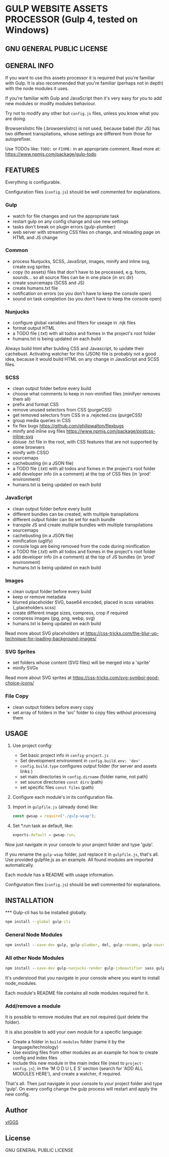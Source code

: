 # GULP WEBSITE ASSETS PROCESSOR (Gulp 4, tested on Windows)

## GNU GENERAL PUBLIC LICENSE

## GENERAL INFO

If you want to use this assets processor it is required that you're familiar with Gulp.
It is also recommended that you're familiar (perhaps not in depth) with the node modules it uses.

If you're familiar with Gulp and JavaScript then it's very easy for you to add new modules or modify modules behaviour.

Try not to modify any other but `config.js` files, unless you know what you are doing.

Browserslistrc file (.browserslistrc) is not used, because babel (for JS) has two different transpilations, whose settings are different from those for autoprefixer.

Use TODOs like: `TODO:` or `FIXME:` in an appropriate comment.
Read more at: <https://www.npmjs.com/package/gulp-todo>

## FEATURES

Everything is configurable.

Configuration files (`config.js`) should be well commented for explanations.

### Gulp

-  watch for file changes and run the appropriate task
-  restart gulp on any config change and use new settings
-  tasks don't break on plugin errors (gulp-plumber)
-  web server with streaming CSS files on change, and reloading page on HTML and JS change

### Common

-  process Nunjucks, SCSS, JavaSript, images, minify and inline svg, create svg sprites
-  copy (to assets) files that don't have to be processed, e.g. fonts, sounds... so all source files can be in one place (in src dir)
-  create sourcemaps (SCSS and JS)
-  create humans.txt file
-  notification on errors (so you don't have to keep the console open)
-  sound on task completion (so you don't have to keep the console open)

### Nunjucks

-  configure global variables and filters for useage in .njk files
-  format output HTML
-  a TODO file (.txt) with all todos and fixmes in the project's root folder
-  humans.txt is being updated on each build

Always build html after bulding CSS and Javascript, to update their cachebust. Activating watcher for this (JSON) file is probably not a good idea, because it would build HTML on any change in JavaScript and SCSS files.

### SCSS

-  clean output folder before every build
-  choose what comments to keep in non-minified files (minifyer removes them all)
-  prefix and format CSS
-  remove unused selectors from CSS (purgeCSS)
-  get removed selectors from CSS in a .rejected.css (purgeCSS)
-  group media queries in CSS
-  fix flex bugs <https://github.com/philipwalton/flexbugs>
-  minify and inline svg files <https://www.npmjs.com/package/postcss-inline-svg>
-  doiuse .txt file in the root, with CSS features that are not supported by some browsers
-  minify with CSSO
-  sourcemaps
-  cachebusting (in a JSON file)
-  a TODO file (.txt) with all todos and fixmes in the project's root folder
-  add developer info (in a comment) at the top of CSS files (in 'prod' environment)
-  humans.txt is being updated on each build

### JavaScript

-  clean output folder before every build
-  different bundles can be created, with multiple transpilations
-  different output folder can be set for each bundle
-  transpile JS and create multiple bundles with multiple transpilations
-  sourcemaps
-  cachebusting (in a JSON file)
-  minification (uglify)
-  console logs are being removed from the code during minification
-  a TODO file (.txt) with all todos and fixmes in the project's root folder
-  add developer info (in a comment) at the top of JS bundles (in 'prod' environment)
-  humans.txt is being updated on each build

### Images

-  clean output folder before every build
-  keep or remove metadata
-  blurred placeholder SVG, base64 encoded, placed in scss variables (\_placeholders.scss)
-  create different image sizes, compress, crop if required
-  compress images (jpg, png, webp, svg)
-  humans.txt is being updated on each build

Read more about SVG placeholders at <https://css-tricks.com/the-blur-up-technique-for-loading-background-images/>

### SVG Sprites

-  set folders whose content (SVG files) will be merged into a 'sprite'
-  minify SVGs

Read more about SVG sprites at <https://css-tricks.com/svg-symbol-good-choice-icons/>

### File Copy

-  clean output folders before every copy
-  set array of folders in the 'src' folder to copy files without processing them

## USAGE

1. Use project config:

   -  Set basic project info in `config-project.js`
   -  Set development environment in `config.build.env: 'dev'`
   -  `config.build.type` configures output folder (for server and assets links )
   -  set main directories in `config.dirname` (folder name, not path)
   -  set source directories `const dirs` (path)
   -  set specific files `const files` (path)

2. Configure each module's in its configuration file.

3. Import in `gulpfile.js` (already done) like:

   ```javascript
   const gwsap = require("./gulp-wsap");
   ```

4. Set \*.run task as default, like:

   ```javascript
   exports.default = gwsap.run;
   ```

Now just navigate in your console to your project folder and type 'gulp'.

If you rename the `gulp-wsap` folder, just replace it in `gulpfile.js`, that's all. Use provided gulpfile.js as an example.
All found modules are imported automatically.

Each module has a README with usage information.

Configuration files (`config.js`) should be well commented for explanations.

## INSTALLATION

\*\*\* Gulp-cli has to be installed globally.

```cmd
npm install --global gulp-cli
```

### General Node Modules

```cmd
npm install --save-dev gulp, gulp-plumber, del, gulp-rename, gulp-sourcemaps, gulp-concat, gulp-if, gulp-header, gulp-todo, merge2, browser-sync, gulp-notify
```

### All other Node Modules

```cmd
npm install --save-dev gulp-nunjucks-render gulp-jsbeautifier sass gulp-sass postcss gulp-postcss postcss-flexbugs-fixes postcss-inline-svg postcss-svgo autoprefixer postcss-discard-comments postcss-sort-media-queries doiuse postcss-csso @fullhuman/postcss-purgecss gulp-purgecss gulp-babel gulp-strip-debug gulp-uglify sharp gulp-svgmin gulp-svgstore
```

It's understood that you navigate in your console where you want to install node_modules.

Each module's README file contains all node modules required for it.

### Add/remove a module

It is possible to remove modules that are not required (just delete the folder).

It is also possible to add your own module for a specific language:

-  Create a folder in `build-modules` folder (name it by the language/technology)
-  Use existing files from other modules as an example for how to create config and index files
-  Include this new module in the main index file (next to `project-config.js`), in the 'M O D U L E S' section (search for 'ADD ALL MODULES HERE'), and create a watcher, if required.

That's all.
Then just navigate in your console to your project folder and type 'gulp'.
On every config change the gulp process will restart and apply the new config.

## Author

[vIGGS](https://www.igorvracar.com)

## License

GNU GENERAL PUBLIC LICENSE
